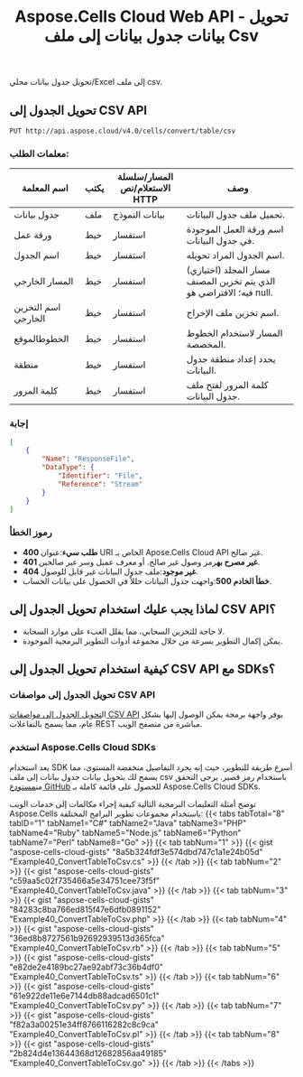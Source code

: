 ﻿---
title: Aspose.Cells Cloud Web API - تحويل بيانات جدول بيانات إلى ملف Csv
second_title: Documen
ArticleTitle: Convert a Spreadsheet Table data to a Csv file
linktitle: تحويل الجدول إلى CS
type: docs
url: /ar/convert-table-to-csv/
keywords: convert table to csv, convert spreadsheet to csv, Excel to CSV conversion, cloud conversio
description: يحول جدول بكفاءة من جدول بيانات على محرك الأقراص المحلي الخاص بك إلى ملف CSV باستخدام API
weight: 100
kwords: Excel، Office السحابة، REST API، جدول بيانات، PDF، CSV، JSON، Markdown، جدول إلى CSV، تحويل محلي إلى سحابي
---
تحويل جدول بيانات محلي/Excel إلى ملف csv.

## **تحويل الجدول إلى CSV API**

```http
PUT http://api.aspose.cloud/v4.0/cells/convert/table/csv
```

### **معلمات الطلب:**

| اسم المعلمة| يكتب| المسار/سلسلة الاستعلام/نص HTTP| وصف|
|-------------|-|------------------------|-------------------------------------------|
| جدول بيانات| ملف| بيانات النموذج| تحميل ملف جدول البيانات.|
| ورقة عمل|خيط| استفسار| اسم ورقة العمل الموجودة في جدول البيانات.|
| اسم الجدول|خيط| استفسار|اسم الجدول المراد تحويله.|
| المسار الخارجي|خيط| استفسار| (اختياري) مسار المجلد الذي يتم تخزين المصنف فيه؛ الافتراضي هو null.|
| اسم التخزين الخارجي|خيط| استفسار| اسم تخزين ملف الإخراج.|
| الخطوطالموقع|خيط| استفسار| المسار لاستخدام الخطوط المخصصة.|
| منطقة|خيط| استفسار| يحدد إعداد منطقة جدول البيانات.|
| كلمة المرور|خيط| استفسار| كلمة المرور لفتح ملف جدول البيانات.|

### **إجابة**

```json
[
    {
        "Name": "ResponseFile",
        "DataType": {
            "Identifier": "File",
            "Reference": "Stream"
        }
    }
]
```

### رموز الخطأ

- **400 طلب سيء**:عنوان URI الخاص بـ Apose.Cells Cloud API غير صالح.
- **401 غير مصرح به**رمز وصول غير صالح. أو معرف عميل وسر غير صالحين.
- **404 غير موجود**:ملف جدول البيانات غير قابل للوصول.
- **خطأ الخادم 500**:واجهت جدول البيانات خللاً في الحصول على بيانات الحساب.

## لماذا يجب عليك استخدام تحويل الجدول إلى CSV API؟

- لا حاجة للتخزين السحابي، مما يقلل العبء على موارد السحابة.
- يمكن إكمال التطوير بسرعة من خلال مجموعة أدوات التطوير البرمجية الموجودة.

## كيفية استخدام تحويل الجدول إلى CSV API مع SDKs؟

### تحويل الجدول إلى مواصفات CSV API

 ال[تحويل الجدول إلى مواصفات CSV API](https://reference.aspose.cloud/cells/#/ConversionController/ConvertTableToCsv) يوفر واجهة برمجة يمكن الوصول إليها بشكل عام، مما يسمح بالتفاعلات REST مباشرة من متصفح الويب.

### استخدم Aspose.Cells Cloud SDKs

يعد استخدام SDK أسرع طريقة للتطوير، حيث إنه يجرد التفاصيل منخفضة المستوى، مما يسمح لك بتحويل بيانات جدول بيانات إلى ملف csv باستخدام رمز قصير.
 يرجى التحقق من[مستودع GitHub](https://github.com/aspose-cells-cloud) للحصول على قائمة كاملة بـ Aspose.Cells Cloud SDKs.

توضح أمثلة التعليمات البرمجية التالية كيفية إجراء مكالمات إلى خدمات الويب Aspose.Cells باستخدام مجموعات تطوير البرامج المختلفة:
{{< tabs tabTotal="8" tabID="1" tabName1="C#" tabName2="Java" tabName3="PHP" tabName4="Ruby" tabName5="Node.js" tabName6="Python" tabName7="Perl" tabName8="Go" >}}
{{< tab tabNum="1" >}}
{{< gist "aspose-cells-cloud-gists" "8a5b324fdf3e574dbd747c1a1e24b05d" "Example40_ConvertTableToCsv.cs" >}}
{{< /tab >}}
{{< tab tabNum="2" >}}
{{< gist "aspose-cells-cloud-gists" "c59aa5c02f735466a5e34751cee73f5f" "Example40_ConvertTableToCsv.java" >}}
{{< /tab >}}
{{< tab tabNum="3" >}}
{{< gist "aspose-cells-cloud-gists" "84283c8ba766ed815f47e6dfb0891152" "Example40_ConvertTableToCsv.php" >}}
{{< /tab >}}
{{< tab tabNum="4" >}}
{{< gist "aspose-cells-cloud-gists" "36ed8b8727561b92692939513d365fca" "Example40_ConvertTableToCsv.rb" >}}
{{< /tab >}}
{{< tab tabNum="5" >}}
{{< gist "aspose-cells-cloud-gists" "e82de2e4189bc27ae92abf73c36b4df0" "Example40_ConvertTableToCsv.ts" >}}
{{< /tab >}}
{{< tab tabNum="6" >}}
{{< gist "aspose-cells-cloud-gists" "61e922de11e6e7144db88adcad6501c1" "Example40_ConvertTableToCsv.py" >}}
{{< /tab >}}
{{< tab tabNum="7" >}}
{{< gist "aspose-cells-cloud-gists" "f82a3a00251e34ff8766116282c8c9ca" "Example40_ConvertTableToCsv.pl" >}}
{{< /tab >}}
{{< tab tabNum="8" >}}
{{< gist "aspose-cells-cloud-gists" "2b824d4e13644368d12682856aa49185" "Example40_ConvertTableToCsv.go" >}}
{{< /tab >}}
{{< /tabs >}}
